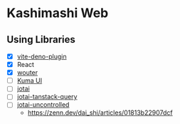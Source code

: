 # Kashimashi Web

## Using Libraries

- [x] [vite-deno-plugin](https://github.com/anatoo/vite-deno-plugin)
- [x] React
- [x] [wouter](https://github.com/molefrog/wouter)
- [ ] [Kuma UI](https://www.kuma-ui.com)
- [ ] [jotai](https://jotai.org)
- [ ] [jotai-tanstack-query](https://github.com/jotaijs/jotai-tanstack-query)
- [ ] [jotai-uncontrolled](https://github.com/jotaijs/jotai-uncontrolled)
  - https://zenn.dev/dai_shi/articles/01813b22907dcf
